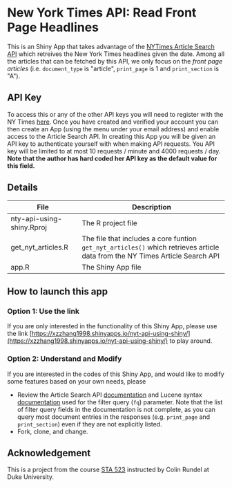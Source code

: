 # New York Times API: Read Front Page Headlines

This is an Shiny App that takes advantage of the [NYTimes Article Search API](https://developer.nytimes.com/docs/articlesearch-product/1/overview) which retreives the New York Times headlines given the date. Among all the articles that can be fetched by this API, we only focus on the *front page articles* (i.e. `document_type` is "article", `print_page` is 1 and `print_section` is "A").

## API Key

To access this or any of the other API keys you will need to register with the NY Times [here](https://developer.nytimes.com/accounts/create). Once you have created and verified your account you can then create an App (using the menu under your email address) and enable access to the Article Search API. In creating this App you will be given an API key to authenticate yourself with when making API requests. You API key will be limited to at most 10 requests / minute and 4000 requests / day. **Note that the author has hard coded her API key as the default value for this field.**

## Details
| File                        | Description        |
| --------------------------- | ------------------ |
| nty-api-using-shiny.Rproj   | The R project file |
| get_nyt_articles.R          | The file that includes a core funtion `get_nyt_articles()` which retrieves article data from the NY Times Article Search API  |
| app.R                       | The Shiny App file |

## How to launch this app
### Option 1: Use the link
If you are only interested in the functionality of this Shiny App, please use the link [https://xzzhang1998.shinyapps.io/nyt-api-using-shiny/](https://xzzhang1998.shinyapps.io/nyt-api-using-shiny/) to play around.

### Option 2: Understand and Modify
If you are interested in the codes of this Shiny App, and would like to modify some features based on your own needs, please
- Review the Article Search API [documentation](https://developer.nytimes.com/docs/articlesearch-product/1/overview) and Lucene syntax [documentation](http://www.lucenetutorial.com/lucene-query-syntax.html) used for the filter query (`fq`) parameter. Note that the list of filter query fields in the documentation is not complete, as you can query most document entries in the responses (e.g. `print_page` and `print_section`) even if they are not explicitly listed.
- Fork, clone, and change.

## Acknowledgement
This is a project from the course [STA 523](https://sta523-fa21.github.io/) instructed by Colin Rundel at Duke University. 
